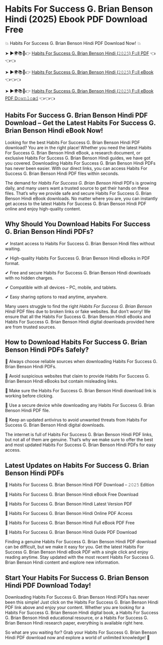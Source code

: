 # Habits For Success G. Brian Benson Hindi (2025) Ebook PDF Download Free

💥 Habits For Success G. Brian Benson Hindi PDF Download Now! 💥

➤ ►🌍📚📱👉 [Habits For Success G. Brian Benson Hindi (𝟸𝟶𝟸𝟻) F𝚞ll PDF](https://getpdf.xyz/habits-for-success-g.-brian-benson-hindi) 👈👈👈


➤ ►🌍📚📱👉 [Habits For Success G. Brian Benson Hindi (𝟸𝟶𝟸𝟻) F𝚞ll eBook](https://getpdf.xyz/habits-for-success-g.-brian-benson-hindi) 👈👈👈


➤ ►🌍📚📱👉 [Habits For Success G. Brian Benson Hindi (𝟸𝟶𝟸𝟻) F𝚞ll eBook PDF D𝚘𝚠𝚗𝚕𝚘a𝚍](https://getpdf.xyz/habits-for-success-g.-brian-benson-hindi) 👈👈👈


## Habits For Success G. Brian Benson Hindi PDF Download – Get the Latest Habits For Success G. Brian Benson Hindi eBook Now!

Looking for the best Habits For Success G. Brian Benson Hindi PDF download? You are in the right place! Whether you need the latest Habits For Success G. Brian Benson Hindi eBook, a research document, or exclusive Habits For Success G. Brian Benson Hindi guides, we have got you covered. Downloading Habits For Success G. Brian Benson Hindi PDFs has never been easier. With our direct links, you can access Habits For Success G. Brian Benson Hindi PDF files within seconds.

The demand for *Habits For Success G. Brian Benson Hindi* PDFs is growing daily, and many users want a trusted source to get their hands on these files. That’s why we provide safe and secure Habits For Success G. Brian Benson Hindi eBook downloads. No matter where you are, you can instantly get access to the latest Habits For Success G. Brian Benson Hindi PDF online and enjoy high-quality content.

## Why Should You Download Habits For Success G. Brian Benson Hindi PDFs?

✔ Instant access to Habits For Success G. Brian Benson Hindi files without waiting.

✔ High-quality Habits For Success G. Brian Benson Hindi eBooks in PDF format.

✔ Free and secure Habits For Success G. Brian Benson Hindi downloads with no hidden charges.

✔ Compatible with all devices – PC, mobile, and tablets.

✔ Easy sharing options to read anytime, anywhere.

Many users struggle to find the right *Habits For Success G. Brian Benson Hindi* PDF files due to broken links or fake websites. But don’t worry! We ensure that all the Habits For Success G. Brian Benson Hindi eBooks and Habits For Success G. Brian Benson Hindi digital downloads provided here are from trusted sources.

## How to Download Habits For Success G. Brian Benson Hindi PDFs Safely?

📌 Always choose reliable sources when downloading Habits For Success G. Brian Benson Hindi PDFs.

📌 Avoid suspicious websites that claim to provide Habits For Success G. Brian Benson Hindi eBooks but contain misleading links.

📌 Make sure the Habits For Success G. Brian Benson Hindi download link is working before clicking.

📌 Use a secure device while downloading any Habits For Success G. Brian Benson Hindi PDF file.

📌 Keep an updated antivirus to avoid unwanted threats from Habits For Success G. Brian Benson Hindi digital downloads.

The internet is full of Habits For Success G. Brian Benson Hindi PDF links, but not all of them are genuine. That’s why we make sure to offer the best and most updated Habits For Success G. Brian Benson Hindi PDFs for easy access.

## Latest Updates on Habits For Success G. Brian Benson Hindi PDFs

🔹 Habits For Success G. Brian Benson Hindi PDF Download – 𝟸𝟶𝟸𝟻 Edition

🔹 Habits For Success G. Brian Benson Hindi eBook Free Download

🔹 Habits For Success G. Brian Benson Hindi Latest Version PDF

🔹 Habits For Success G. Brian Benson Hindi Online PDF Access

🔹 Habits For Success G. Brian Benson Hindi Full eBook PDF Free

🔹 Habits For Success G. Brian Benson Hindi Guide PDF Download

Finding a genuine Habits For Success G. Brian Benson Hindi PDF download can be difficult, but we make it easy for you. Get the latest Habits For Success G. Brian Benson Hindi eBook PDF with a single click and enjoy reading anytime. Stay updated with the most recent Habits For Success G. Brian Benson Hindi content and explore new information.

## Start Your Habits For Success G. Brian Benson Hindi PDF Download Today!

Downloading Habits For Success G. Brian Benson Hindi PDFs has never been this simple! Just click on the Habits For Success G. Brian Benson Hindi PDF link above and enjoy your content. Whether you are looking for a Habits For Success G. Brian Benson Hindi digital book, a Habits For Success G. Brian Benson Hindi educational resource, or a Habits For Success G. Brian Benson Hindi research paper, everything is available right here.

So what are you waiting for? Grab your Habits For Success G. Brian Benson Hindi PDF download now and explore a world of unlimited knowledge! 🚀